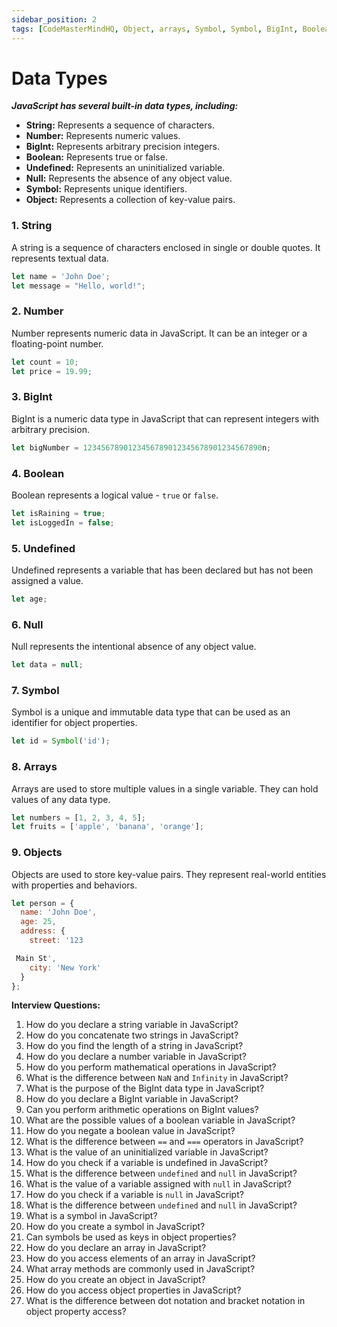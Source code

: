 ```yaml
---
sidebar_position: 2
tags: [CodeMasterMindHQ, Object, arrays, Symbol, Symbol, BigInt, Boolean, Undefined, Data Types, String, Data Types in js, Number]
---
```


# Data Types

***JavaScript has several built-in data types, including:***

- **String:** Represents a sequence of characters.
- **Number:** Represents numeric values.
- **BigInt:** Represents arbitrary precision integers.
- **Boolean:** Represents true or false.
- **Undefined:** Represents an uninitialized variable.
- **Null:** Represents the absence of any object value.
- **Symbol:** Represents unique identifiers.
- **Object:** Represents a collection of key-value pairs.

### 1. String

A string is a sequence of characters enclosed in single or double quotes. It represents textual data.

```javascript
let name = 'John Doe';
let message = "Hello, world!";
```

### 2. Number

Number represents numeric data in JavaScript. It can be an integer or a floating-point number.

```javascript
let count = 10;
let price = 19.99;
```

### 3. BigInt

BigInt is a numeric data type in JavaScript that can represent integers with arbitrary precision.

```javascript
let bigNumber = 1234567890123456789012345678901234567890n;
```

### 4. Boolean

Boolean represents a logical value - `true` or `false`.

```javascript
let isRaining = true;
let isLoggedIn = false;
```


### 5. Undefined

Undefined represents a variable that has been declared but has not been assigned a value.

```javascript
let age;
```

### 6. Null

Null represents the intentional absence of any object value.

```javascript
let data = null;
```

### 7. Symbol
Symbol is a unique and immutable data type that can be used as an identifier for object properties.

```javascript
let id = Symbol('id');
```

### 8. Arrays
Arrays are used to store multiple values in a single variable. They can hold values of any data type.

```javascript
let numbers = [1, 2, 3, 4, 5];
let fruits = ['apple', 'banana', 'orange'];
```


### 9. Objects

Objects are used to store key-value pairs. They represent real-world entities with properties and behaviors.

```javascript
let person = {
  name: 'John Doe',
  age: 25,
  address: {
    street: '123

 Main St',
    city: 'New York'
  }
};
```

**Interview Questions:**
1. How do you declare a string variable in JavaScript?
2. How do you concatenate two strings in JavaScript?
3. How do you find the length of a string in JavaScript?
4. How do you declare a number variable in JavaScript?
5. How do you perform mathematical operations in JavaScript?
6. What is the difference between `NaN` and `Infinity` in JavaScript?
7. What is the purpose of the BigInt data type in JavaScript?
8. How do you declare a BigInt variable in JavaScript?
9. Can you perform arithmetic operations on BigInt values?
10. What are the possible values of a boolean variable in JavaScript?
11. How do you negate a boolean value in JavaScript?
12. What is the difference between `==` and `===` operators in JavaScript?
13. What is the value of an uninitialized variable in JavaScript?
14. How do you check if a variable is undefined in JavaScript?
15. What is the difference between `undefined` and `null` in JavaScript?
16. What is the value of a variable assigned with `null` in JavaScript?
17. How do you check if a variable is `null` in JavaScript?
18. What is the difference between `undefined` and `null` in JavaScript?
19. What is a symbol in JavaScript?
20. How do you create a symbol in JavaScript?
21. Can symbols be used as keys in object properties?
22. How do you declare an array in JavaScript?
23. How do you access elements of an array in JavaScript?
24. What array methods are commonly used in JavaScript?
25. How do you create an object in JavaScript?
26. How do you access object properties in JavaScript?
27. What is the difference between dot notation and bracket notation in object property access?

